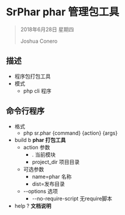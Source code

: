 # SrPhar phar 管理包工具

> 2018年6月28日 星期四
>
> Joshua Conero



## 描述

- 程序包打包工具
- 模式
  - php cli 程序



## 命令行程序

- 格式
  - php sr.phar {command} {action}  {args}
- build b  **phar 打包工具**
  - action 参数
    -  *.*   当前模块
    - project_dir 项目目录
  - 可选参数
    - name=phar 名称
    - dist=发布目录
  - --options 选项
    - --no-require-script 	无require脚本
- help ?     **文档说明**

